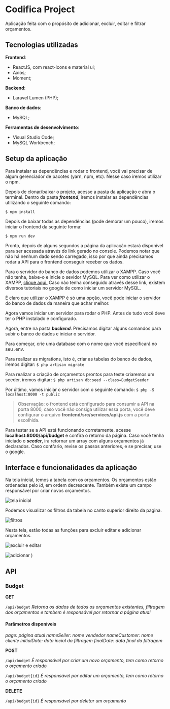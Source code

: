 # Codifica Project

Aplicação feita com o propósito de adicionar, excluir, editar e filtrar orçamentos. 

## Tecnologias utilizadas

**Frontend**: 
 - ReactJS, com react-icons e material ui;
 - Axios;
 - Moment;

**Backend**: 
 - Laravel Lumen (PHP);
 
**Banco de dados**: 
 - MySQL;
 
**Ferramentas de desenvolvimento**:

 - Visual Studio Code;
 - MySQL Workbench;

## Setup da aplicação

Para instalar as dependências e rodar o frontend, você vai precisar de algum gerenciador de pacotes (yarn, npm, etc). Nesse caso iremos utilizar o npm.

Depois de clonar/baixar o projeto, acesse a pasta da aplicação e abra o terminal. Dentro da pasta ***frontend***, iremos instalar as dependências utilizando o seguinte comando:

`$ npm install`

Depois de baixar todas as dependências (pode demorar um pouco), iremos iniciar o frontend da seguinte forma:

`$ npm run dev`

Pronto, depois de alguns segundos a página da aplicação estará disponível para ser acessada através do link gerado no console. Podemos notar que não há nenhum dado sendo carregado, isso por que ainda precisamos rodar a API para o frontend conseguir receber os dados.

Para o servidor do banco de dados podemos utilizar o XAMPP. Caso você não tenha, baixe-o e inicie o sevidor MySQL. Para ver como utilizar o XAMPP, [clique aqui.](http://linguagemprisma.br4.biz/blog/configurando-mysql-xampp-em-windows/) Caso não tenha conseguido através desse link, existem diversos tutoriais no google de como iniciar um servidor MySQL.

É claro que utilizar o XAMPP é só uma opção, você pode iniciar o servidor do banco de dados da maneira que achar melhor.

Agora vamos iniciar um servidor para rodar o PHP. Antes de tudo você deve ter o PHP instalado e configurado.

Agora, entre na pasta ***backend***. Precisamos digitar alguns comandos para subir o banco de dados e iniciar o servidor.

Para começar, crie uma database com o nome que você especificará no seu .env.

Para realizar as migrations, isto é, criar as tabelas do banco de dados, iremos digitar:
`$ php artisan migrate`

Para realizar a criação de orçamentos prontos para teste criaremos um seeder, iremos digitar:
`$ php artisan db:seed --class=BudgetSeeder`

Por último, vamos iniciar o servidor com o seguinte comando:
`$ php -S localhost:8000 -t public`

> Observação: o frontend está configurado para consumir a API na porta 8000, caso você não consiga utilizar essa porta, você deve configurar o arquivo **frontend/src/services/api.js** com a porta escolhida.


Para testar se a API está funcionando corretamente, acesse **localhost:8000/api/budget** e confira o retorno da página. Caso você tenha iniciado o ***seeder***, ira retornar um array com alguns orçamentos já declarados. Caso contŕario, revise os passos anteriores, e se precisar, use o google.



## Interface e funcionalidades da aplicação

Na tela inicial, temos a tabela com os orçamentos. Os orçamentos estão ordenadas pelo *id*, em ordem decrescente. Também existe um campo responsável por criar novos orçamentos.

![tela inicial](https://github.com/viniciuscg/codificar-project/assets/105397334/7744aa6e-5023-4c29-b65e-ca153d020a71)

Podemos visualizar os filtros da tabela no canto superior direito da pagina.

![filtros](https://github.com/viniciuscg/codificar-project/assets/105397334/06de6c36-48b3-4078-afea-7b1540e58100)


Nesta tela, estão todas as funções para excluir editar e adicionar orçamentos.

![excluir e editar](https://github.com/viniciuscg/codificar-project/assets/105397334/a3969292-be73-41fd-b5b4-c460ac7a5e21)

![adicionar](https://github.com/viniciuscg/codificar-project/assets/105397334/a4ea3162-d08f-49cc-bebf-d213cdd21e46)
)

## API

### Budget
**GET**

`/api/budget`
*Retorna os dados de todos os orçamentos existentes, filtragem dos orçamentos e tambem é responsável por retornar a página atual*

#### Parâmetros disponíveis

*page: página atual*
*nameSeller: nome vendedor*
*nameCustomer: nome cliente*
*initialDate: data incial da filtragem*
*finalDate: data final da filtragem*

**POST**

`/api/budget`
*É responsável por criar um novo orçamento, tem como retorno o orçamento criado*

`/api/budget{id}`
*É responsável por editar um orçamento, tem como retorno o orçamento criado*

**DELETE**

`/api/budget{id}`
*É responsável por deletar um orçamento*
